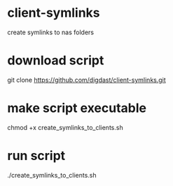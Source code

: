 # client-symlinks
create symlinks to nas folders

# download script 
git clone https://github.com/digdast/client-symlinks.git

# make script executable 
chmod +x create_symlinks_to_clients.sh

# run script
./create_symlinks_to_clients.sh
